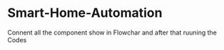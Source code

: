 # Smart-Home-Automation
Connent all the component show in Flowchar and after that ruuning the Codes

